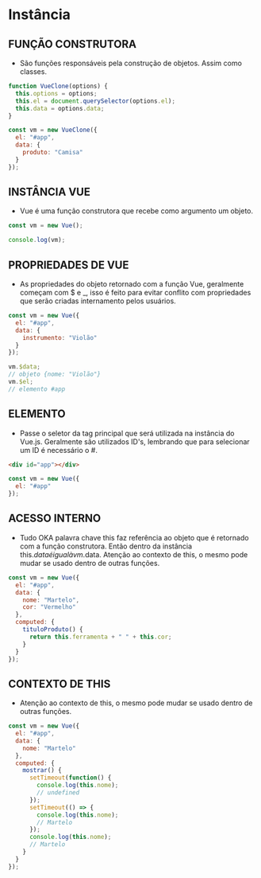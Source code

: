 # Instância

## FUNÇÃO CONSTRUTORA

* São funções responsáveis pela construção de objetos. Assim como classes.

~~~javascript
function VueClone(options) {
  this.options = options;
  this.el = document.querySelector(options.el);
  this.data = options.data;
}

const vm = new VueClone({
  el: "#app",
  data: {
    produto: "Camisa"
  }
});
~~~

## INSTÂNCIA VUE

* Vue é uma função construtora que recebe como argumento um objeto.

~~~javascript
const vm = new Vue();

console.log(vm);
~~~

## PROPRIEDADES DE VUE

* As propriedades do objeto retornado com a função Vue, geralmente começam com $ e _, isso é feito para evitar conflito com propriedades que serão criadas internamento pelos usuários.

~~~javascript
const vm = new Vue({
  el: "#app",
  data: {
    instrumento: "Violão"
  }
});

vm.$data;
// objeto {nome: "Violão"}
vm.$el;
// elemento #app
~~~

## ELEMENTO

* Passe o seletor da tag principal que será utilizada na instância do Vue.js. Geralmente são utilizados ID's, lembrando que para selecionar um ID é necessário o #.

~~~html
<div id="app"></div>
~~~

~~~javascript
const vm = new Vue({
  el: "#app"
});
~~~

## ACESSO INTERNO

* Tudo OKA palavra chave this faz referência ao objeto que é retornado com a função construtora. Então dentro da instância this.$data é igual à vm.$data. Atenção ao contexto de this, o mesmo pode mudar se usado dentro de outras funções.

~~~javascript
const vm = new Vue({
  el: "#app",
  data: {
    nome: "Martelo",
    cor: "Vermelho"
  },
  computed: {
    tituloProduto() {
      return this.ferramenta + " " + this.cor;
    }
  }
});
~~~

## CONTEXTO DE THIS

* Atenção ao contexto de this, o mesmo pode mudar se usado dentro de outras funções.

~~~javascript
const vm = new Vue({
  el: "#app",
  data: {
    nome: "Martelo"
  },
  computed: {
    mostrar() {
      setTimeout(function() {
        console.log(this.nome);
        // undefined
      });
      setTimeout(() => {
        console.log(this.nome);
        // Martelo
      });
      console.log(this.nome);
      // Martelo
    }
  }
});
~~~
